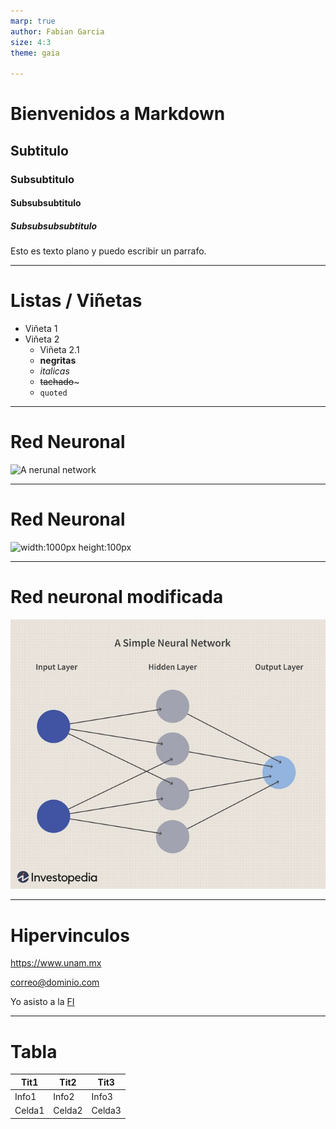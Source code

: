 ```yaml
---
marp: true
author: Fabian Garcia 
size: 4:3
theme: gaia

---
```



# Bienvenidos a Markdown
## Subtitulo
### Subsubtitulo
#### Subsubsubtitulo
##### Subsubsubsubtitulo

Esto es texto plano y puedo escribir un parrafo.

---

# Listas / Viñetas
- Viñeta 1
- Viñeta 2
    - Viñeta 2.1
    - **negritas**
    - *italicas*
    - ~~tachado~~~
    - `quoted`

---

# Red Neuronal

![A nerunal network](https://www.investopedia.com/thmb/5MRjyUTzTN0jSjftLssHXpM0ZXo=/660x0/filters:no_upscale():max_bytes(150000):strip_icc()/dotdash_Final_Neural_Network_Apr_2020-01-5f4088dfda4c49d99a4d927c9a3a5ba0.jpg)

---

# Red Neuronal
![width:1000px height:100px](https://www.investopedia.com/thmb/5MRjyUTzTN0jSjftLssHXpM0ZXo=/660x0/filters:no_upscale():max_bytes(150000):strip_icc()/dotdash_Final_Neural_Network_Apr_2020-01-5f4088dfda4c49d99a4d927c9a3a5ba0.jpg)


---

# Red neuronal modificada

![width:500px](imagen.jpeg)

---

# Hipervinculos

<https://www.unam.mx>

<correo@dominio.com>

Yo asisto a la [FI](http://www.fi-b.unam.mx/)

---

# Tabla 

|Tit1|Tit2|Tit3|
|---|---|---|
|Info1|Info2|Info3|
|Celda1|Celda2|Celda3|
